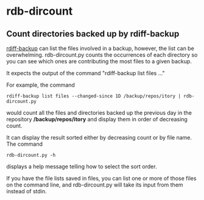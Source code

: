 
rdb-dircount
============

Count directories backed up by rdiff-backup
-------------------------------------------

[rdiff-backup](https://rdiff-backup.net/) can list the files involved in a backup, however, the list can be overwhelming. rdb-dircount.py counts the occurrences of each directory so you can see which ones are contributing the most files to a given backup. 

It expects the output of the command "rdiff-backup list files ..." 

For example, the command 

`rdiff-backup list files --changed-since 1D /backup/repos/itory | rdb-dircount.py `

would count all the files and directories backed up the previous day in the repository __/backup/repos/itory__ and display them in order of decreasing count. 

It can display the result sorted either by decreasing count or by file name. The command 

`rdb-dircount.py -h `

displays a help message telling how to select the sort order. 

If you have the file lists saved in files, you can list one or more of those files on the command line, and rdb-dircount.py will take its input from them instead of stdin. 


